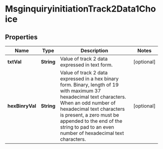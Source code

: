 

# MsginquiryinitiationTrack2Data1Choice

## Properties

Name | Type | Description | Notes
------------ | ------------- | ------------- | -------------
**txtVal** | **String** | Value of track 2 data expressed in text form. |  [optional]
**hexBinryVal** | **String** | Value of track 2 data expressed in a hex binary form.  Binary, length of 19 with maximum 37 hexadecimal text characters.  When an odd number of hexadecimal text characters is present, a zero must be appended to the end of the string to pad to an even number of hexadecimal text characters. |  [optional]




